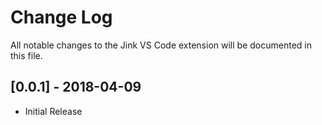 # Change Log
All notable changes to the Jink VS Code extension will be documented in this file.

## [0.0.1] - 2018-04-09
- Initial Release
